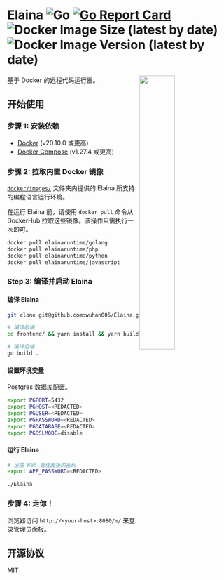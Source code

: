# Elaina ![Go](https://github.com/wuhan005/Elaina/workflows/Go/badge.svg) [![Go Report Card](https://goreportcard.com/badge/github.com/wuhan005/Elaina)](https://goreportcard.com/report/github.com/wuhan005/Elaina) ![Docker Image Size (latest by date)](https://img.shields.io/docker/image-size/wuhan005/elaina) ![Docker Image Version (latest by date)](https://img.shields.io/docker/v/wuhan005/elaina)

<img align="right" src="elaina.gif" width=40%/>
基于 Docker 的远程代码运行器。

## 开始使用

### 步骤 1: 安装依赖

* [Docker](https://docs.docker.com/get-docker/) (v20.10.0 或更高)
* [Docker Compose](https://docs.docker.com/compose/install/) (v1.27.4 或更高)

### 步骤 2: 拉取内置 Docker 镜像

[`docker/images/`](https://github.com/wuhan005/Elaina/tree/master/docker/images) 文件夹内提供的 Elaina 所支持的编程语言运行环境。

在运行 Elaina 前，请使用 `docker pull` 命令从 DockerHub 拉取这些镜像。该操作只需执行一次即可。

```bash
docker pull elainaruntime/golang
docker pull elainaruntime/php
docker pull elainaruntime/python
docker pull elainaruntime/javascript
```

### Step 3: 编译并启动 Elaina

#### 编译 Elaina

```bash
git clone git@github.com:wuhan005/Elaina.git

# 编译前端
cd frontend/ && yarn install && yarn build

# 编译后端
go build .
```

#### 设置环境变量

Postgres 数据库配置。

```bash
export PGPORT=5432
export PGHOST=<REDACTED>
export PGUSER=<REDACTED>
export PGPASSWORD=<REDACTED>
export PGDATABASE=<REDACTED>
export PGSSLMODE=disable
```

#### 运行 Elaina

```bash
# 设置 Web 管理面板的密码
export APP_PASSWORD=<REDACTED>

./Elaina
```

### 步骤 4: 走你！

浏览器访问 `http://<your-host>:8080/m/` 来登录管理员面板。

## 开源协议

MIT

